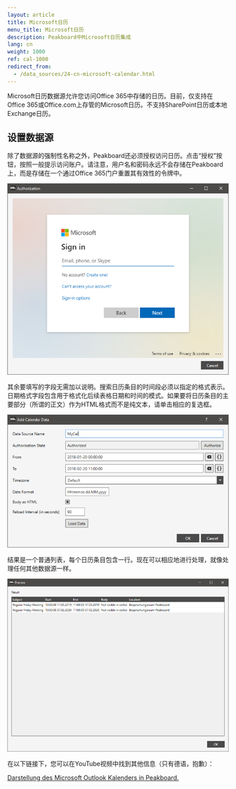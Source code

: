 ```yaml
---
layout: article
title: Microsoft日历
menu_title: Microsoft日历
description: Peakboard中Microsoft日历集成
lang: cn
weight: 1000
ref: cal-1000
redirect_from:
  - /data_sources/24-cn-microsoft-calendar.html
---
```

Microsoft日历数据源允许您访问Office 365中存储的日历。目前，仅支持在Office 365或Office.com上存管的Microsoft日历。不支持SharePoint日历或本地Exchange日历。

## 设置数据源

除了数据源的强制性名称之外，Peakboard还必须授权访问日历。点击“授权”按钮，按照一般提示访问账户。请注意，用户名和密码永远不会存储在Peakboard上，而是存储在一个通过Office 365门户重置其有效性的令牌中。

![image_1](/assets/images/data-sources/mscal/calendar-authorize.png)

其余要填写的字段无需加以说明。搜索日历条目的时间段必须以指定的格式表示。日期格式字段包含用于格式化后续表格日期和时间的模式。如果要将日历条目的主要部分（所谓的正文）作为HTML格式而不是纯文本，请单击相应的复选框。


![image_1](/assets/images/data-sources/mscal/calendar-maindialog.png)

结果是一个普通列表，每个日历条目包含一行。现在可以相应地进行处理，就像处理任何其他数据源一样。

![image_1](/assets/images/data-sources/mscal/calendar-entries.png)

在以下链接下，您可以在YouTube视频中找到其他信息（只有德语，抱歉）：

[Darstellung des Microsoft Outlook Kalenders in Peakboard.](https://www.youtube.com/watch?v=0LsEXH9-r7s)


